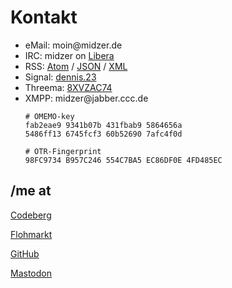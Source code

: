 # Kontakt

* eMail: moin<span hidden>.nospam</span>@midzer.de
* IRC: midzer on [Libera](https://libera.chat)
* RSS: [Atom](https://midzer.de/atom.xml) / [JSON](https://midzer.de/feed.json) / [XML](https://midzer.de/feed.xml)
* Signal: [dennis.23](https://signal.me/#eu/uEDHSc1w2jQJOnuylgVg0gcL0_VVUeSH74uL4xKjAUpHtlsrhmJGZIxDQYEcQu_O)
* Threema: [8XVZAC74](https://threema.id/8XVZAC74)
* XMPP: midzer<span hidden>.nospam</span>@jabber.ccc.de
  ```
  # OMEMO-key
  fab2eae9 9341b07b 431fbab9 5864656a
  5486ff13 6745fcf3 60b52690 7afc4f0d

  # OTR-Fingerprint
  98FC9734 B957C246 554C7BA5 EC86DF0E 4FD485EC
  ```

## /me at

[Codeberg](https://codeberg.org/midzer)

[Flohmarkt](https://muc.deals/~dennis)

[GitHub](https://github.com/midzer)

[Mastodon](https://chaos.social/@midzer)

